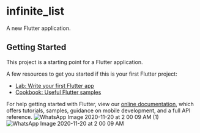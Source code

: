 # infinite_list

A new Flutter application.

## Getting Started

This project is a starting point for a Flutter application.

A few resources to get you started if this is your first Flutter project:

- [Lab: Write your first Flutter app](https://flutter.dev/docs/get-started/codelab)
- [Cookbook: Useful Flutter samples](https://flutter.dev/docs/cookbook)

For help getting started with Flutter, view our
[online documentation](https://flutter.dev/docs), which offers tutorials,
samples, guidance on mobile development, and a full API reference.
![WhatsApp Image 2020-11-20 at 2 00 09 AM (1)](https://user-images.githubusercontent.com/72099262/99719163-278f4200-2ad6-11eb-9712-c59544b60ed0.jpeg)
![WhatsApp Image 2020-11-20 at 2 00 09 AM](https://user-images.githubusercontent.com/72099262/99719169-29590580-2ad6-11eb-9908-30a9d0aa5523.jpeg)
   
